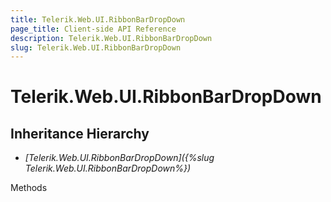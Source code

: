 ```yaml
---
title: Telerik.Web.UI.RibbonBarDropDown
page_title: Client-side API Reference
description: Telerik.Web.UI.RibbonBarDropDown
slug: Telerik.Web.UI.RibbonBarDropDown
---
```


# Telerik.Web.UI.RibbonBarDropDown

## Inheritance Hierarchy

* *[Telerik.Web.UI.RibbonBarDropDown]({%slug Telerik.Web.UI.RibbonBarDropDown%})*


Methods

